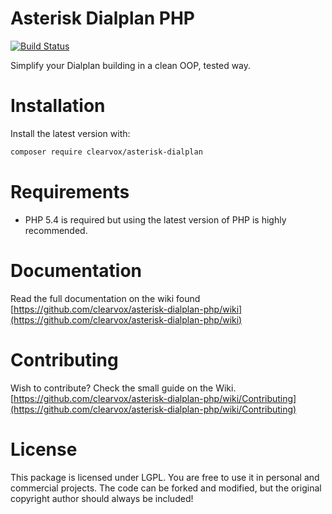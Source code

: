 # Asterisk Dialplan PHP
[![Build Status](https://travis-ci.org/clearvox/asterisk-dialplan-php.svg?branch=master)](https://travis-ci.org/clearvox/asterisk-dialplan-php)

Simplify your Dialplan building in a clean OOP, tested way.

# Installation

Install the latest version with:

```bash
composer require clearvox/asterisk-dialplan
```

# Requirements

* PHP 5.4 is required but using the latest version of PHP is highly recommended.

# Documentation

Read the full documentation on the wiki found [https://github.com/clearvox/asterisk-dialplan-php/wiki](https://github.com/clearvox/asterisk-dialplan-php/wiki)

# Contributing

Wish to contribute? Check the small guide on the Wiki.
[https://github.com/clearvox/asterisk-dialplan-php/wiki/Contributing](https://github.com/clearvox/asterisk-dialplan-php/wiki/Contributing)

# License

This package is licensed under LGPL. You are free to use it in personal and commercial projects. The code can be forked and modified, but the original copyright author should always be included!
